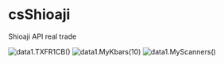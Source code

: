 # csShioaji
Shioaji API real trade

![data1.TXFR1CB()](https://i.imgur.com/So14Bz4.png)
![data1.MyKbars(10)](https://i.imgur.com/jNJOOC6.png)
![data1.MyScanners()](https://i.imgur.com/6ZJ67QX.png)
